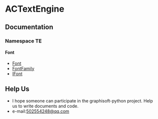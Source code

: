 # ACTextEngine

## Documentation

### Namespace TE

#### Font

* [Font](./docs/TE/Font.md)
* [FontFamily](./docs/TE/FontFamily.md)
* [IFont](./docs/TE/IFont.md)

## Help Us

* I hope someone can participate in the graphisoft-python project. Help us to write documents and code.
* e-mail:502554248@qq.com